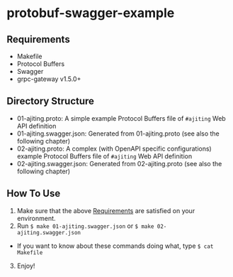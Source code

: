 # protobuf-swagger-example

## Requirements

* Makefile
* Protocol Buffers
* Swagger
* grpc-gateway v1.5.0+

## Directory Structure

* 01-ajiting.proto: A simple example Protocol Buffers file of `#ajiting` Web API definition
* 01-ajiting.swagger.json: Generated from 01-ajiting.proto (see also the following chapter)
* 02-ajiting.proto: A complex (with OpenAPI specific configurations) example Protocol Buffers file of `#ajiting` Web API definition
* 02-ajiting.swagger.json: Generated from 02-ajiting.proto (see also the following chapter)

## How To Use

1. Make sure that the above [Requirements](#requirements) are satisfied on your environment.
2. Run `$ make 01-ajiting.swagger.json` or `$ make 02-ajiting.swagger.json`
  * If you want to know about these commands doing what, type `$ cat Makefile`
3. Enjoy!
